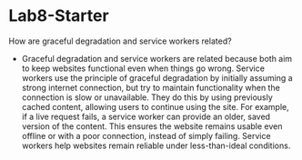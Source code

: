 # Lab8-Starter
How are graceful degradation and service workers related?
- Graceful degradation and service workers are related because both aim to keep websites functional even when things go wrong. Service workers use the principle of graceful degradation by initially assuming a strong internet connection, but try to maintain functionality when the connection is slow or unavailable. They do this by using previously cached content, allowing users to continue using the site. For example, if a live request fails, a service worker can provide an older, saved version of the content. This ensures the website remains usable even offline or with a poor connection, instead of simply failing. Service workers help websites remain reliable under less-than-ideal conditions.

